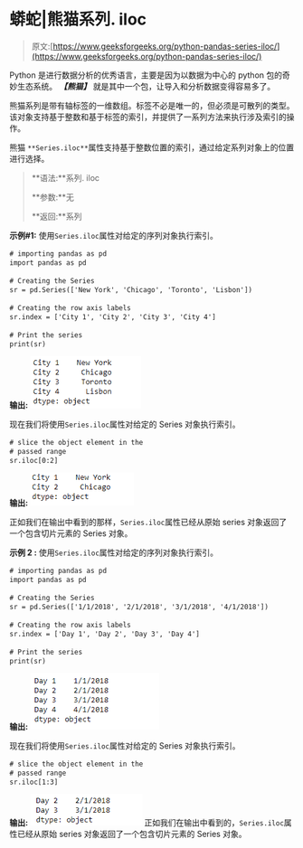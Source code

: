 # 蟒蛇|熊猫系列. iloc

> 原文:[https://www.geeksforgeeks.org/python-pandas-series-iloc/](https://www.geeksforgeeks.org/python-pandas-series-iloc/)

Python 是进行数据分析的优秀语言，主要是因为以数据为中心的 python 包的奇妙生态系统。 ***【熊猫】*** 就是其中一个包，让导入和分析数据变得容易多了。

熊猫系列是带有轴标签的一维数组。标签不必是唯一的，但必须是可散列的类型。该对象支持基于整数和基于标签的索引，并提供了一系列方法来执行涉及索引的操作。

熊猫 `**Series.iloc**`属性支持基于整数位置的索引，通过给定系列对象上的位置进行选择。

> **语法:**系列. iloc
> 
> **参数:**无
> 
> **返回:**系列

**示例#1:** 使用`Series.iloc`属性对给定的序列对象执行索引。

```
# importing pandas as pd
import pandas as pd

# Creating the Series
sr = pd.Series(['New York', 'Chicago', 'Toronto', 'Lisbon'])

# Creating the row axis labels
sr.index = ['City 1', 'City 2', 'City 3', 'City 4'] 

# Print the series
print(sr)
```

**输出:**
![](img/4b2772771d6fb5d72c2864e9efa9f66a.png)

现在我们将使用`Series.iloc`属性对给定的 Series 对象执行索引。

```
# slice the object element in the 
# passed range
sr.iloc[0:2]
```

**输出:**
![](img/79d9b29414c7995c6b1f1ed4c2888c25.png)

正如我们在输出中看到的那样，`Series.iloc`属性已经从原始 series 对象返回了一个包含切片元素的 Series 对象。

**示例 2 :** 使用`Series.iloc`属性对给定的序列对象执行索引。

```
# importing pandas as pd
import pandas as pd

# Creating the Series
sr = pd.Series(['1/1/2018', '2/1/2018', '3/1/2018', '4/1/2018'])

# Creating the row axis labels
sr.index = ['Day 1', 'Day 2', 'Day 3', 'Day 4']

# Print the series
print(sr)
```

**输出:**
![](img/a519278b0c944bba68cf9df8e3566a3b.png)

现在我们将使用`Series.iloc`属性对给定的 Series 对象执行索引。

```
# slice the object element in the 
# passed range
sr.iloc[1:3]
```

**输出:**
![](img/0e66e3c8ef70c251f75555bc2a39a500.png)
正如我们在输出中看到的，`Series.iloc`属性已经从原始 series 对象返回了一个包含切片元素的 Series 对象。